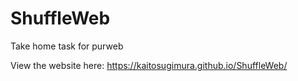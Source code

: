 # ShuffleWeb
Take home task for purweb

View the website here:
https://kaitosugimura.github.io/ShuffleWeb/
